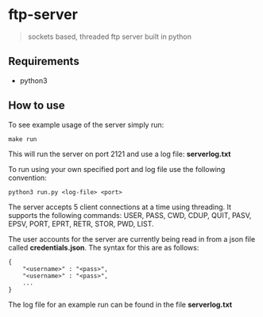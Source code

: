 # ftp-server
> sockets based, threaded ftp server built in python

## Requirements

* python3

## How to use
To see example usage of the  server simply run:

```
make run
```

This will run the server on port 2121 and use a log file: **serverlog.txt**

To run using your own specified port and log file use the following convention:

```
python3 run.py <log-file> <port>
```

The server accepts 5 client connections at a time using threading. It supports the following commands: USER, PASS, CWD, CDUP, QUIT, PASV, EPSV, PORT, EPRT, RETR, STOR, PWD,
LIST.

The user accounts for the server are currently being read in from a json file called **credentials.json**. The syntax for this are as follows:

```
{
    "<username>" : "<pass>",
    "<username>" : "<pass>",
    ...
}
```

The log file for an example run can be found in the file **serverlog.txt**
